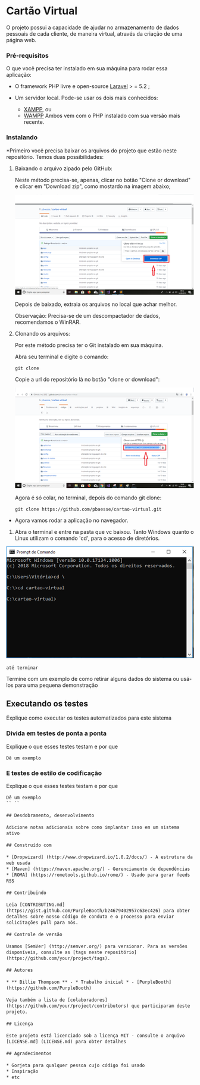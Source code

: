# Cartão Virtual

O projeto possui a capacidade de ajudar no armazenamento de dados
pessoais de cada cliente, de maneira virtual, através da criação de uma página
web.


### Pré-requisitos

O que você precisa ter instalado em sua máquina para rodar essa aplicação:

 
* O framework PHP livre e open-source <a href="https://laravel.com/docs/5.8">Laravel</a> > = 5.2 ;

* Um servidor local. Pode-se usar os dois mais conhecidos:
   * <a href="https://www.apachefriends.org/index.html?tmuid=5cd7132f358a1f59a91213eaff4525b2">XAMPP</a>,
      ou
   * <a href="http://www.wampserver.com/en/">WAMPP</a>
 Ambos vem com o PHP instalado com sua versão mais recente.      



### Instalando

*Primeiro você precisa baixar os arquivos do projeto que estão neste repositório. Temos duas possibilidades:
 
 1. Baixando o arquivo zipado pelo GitHub:

    Neste método precisa-se, apenas, clicar no botão "Clone or download" e clicar em "Download zip", como mostardo na imagem abaixo;
 
    ![Exemplo](img.png)
 
    Depois de baixado, extraia os arquivos no local que achar melhor.

    Observação: Precisa-se de um descompactador de dados, recomendamos o WinRAR.


 2. Clonando os arquivos:

    Por este método precisa ter o Git instalado em sua máquina.

    Abra seu terminal e digite o comando:

    ```
    git clone 

    ```  
    Copie a url do repositório lá no botão "clone or download":

    ![Exemplo](img1.png)

    Agora é só colar, no terminal, depois do comando git clone:

    ```
    git clone https://github.com/pbaesse/cartao-virtual.git
    ```

* Agora vamos rodar a aplicação no navegador.
 1. Abra o terminal e entre na pasta que vc baixou. Tanto Windows quanto o Linux utilizam o comando 'cd', para o acesso de diretórios.

 ![Exemplo](img2.png)

```
até terminar
```

Termine com um exemplo de como retirar alguns dados do sistema ou usá-los para uma pequena demonstração

## Executando os testes

Explique como executar os testes automatizados para este sistema

### Divida em testes de ponta a ponta

Explique o que esses testes testam e por que

```
Dê um exemplo
```

### E testes de estilo de codificação

Explique o que esses testes testam e por que

```
Dê um exemplo
`` ``

## Desdobramento, desenvolvimento

Adicione notas adicionais sobre como implantar isso em um sistema ativo

## Construído com

* [Dropwizard] (http://www.dropwizard.io/1.0.2/docs/) - A estrutura da web usada
* [Maven] (https://maven.apache.org/) - Gerenciamento de dependências
* [ROMA] (https://rometools.github.io/rome/) - Usado para gerar feeds RSS

## Contribuindo

Leia [CONTRIBUTING.md] (https://gist.github.com/PurpleBooth/b24679402957c63ec426) para obter detalhes sobre nosso código de conduta e o processo para enviar solicitações pull para nós.

## Controle de versão

Usamos [SemVer] (http://semver.org/) para versionar. Para as versões disponíveis, consulte as [tags neste repositório] (https://github.com/your/project/tags).

## Autores

* ** Billie Thompson ** - * Trabalho inicial * - [PurpleBooth] (https://github.com/PurpleBooth)

Veja também a lista de [colaboradores] (https://github.com/your/project/contributors) que participaram deste projeto.

## Licença

Este projeto está licenciado sob a licença MIT - consulte o arquivo [LICENSE.md] (LICENSE.md) para obter detalhes

## Agradecimentos

* Gorjeta para qualquer pessoa cujo código foi usado
* Inspiração
* etc

